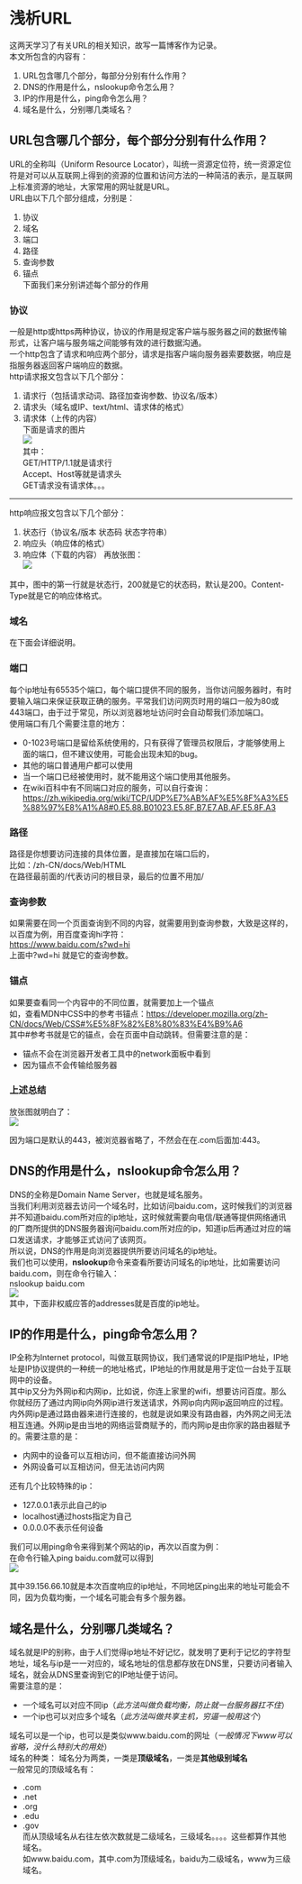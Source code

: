 # 浅析URL
这两天学习了有关URL的相关知识，故写一篇博客作为记录。  
本文所包含的内容有：  
1. URL包含哪几个部分，每部分分别有什么作用？
2. DNS的作用是什么，nslookup命令怎么用？
3. IP的作用是什么，ping命令怎么用？
4. 域名是什么，分别哪几类域名？
## URL包含哪几个部分，每个部分分别有什么作用？
URL的全称叫（Uniform Resource Locator），叫统一资源定位符，统一资源定位符是对可以从互联网上得到的资源的位置和访问方法的一种简洁的表示，是互联网上标准资源的地址，大家常用的网址就是URL。  
URL由以下几个部分组成，分别是：  
1. 协议
2. 域名
3. 端口
4. 路径
5. 查询参数
6. 锚点  
下面我们来分别讲述每个部分的作用
### 协议
一般是http或https两种协议，协议的作用是规定客户端与服务器之间的数据传输形式，让客户端与服务端之间能够有效的进行数据沟通。  
一个http包含了请求和响应两个部分，请求是指客户端向服务器索要数据，响应是指服务器返回客户端响应的数据。  
http请求报文包含以下几个部分：
1. 请求行（包括请求动词、路径加查询参数、协议名/版本）
2. 请求头（域名或IP、text/html、请求体的格式）
3. 请求体（上传的内容）  
下面是请求的图片  
![](./picture/qingqiu.png)  
其中：  
GET/HTTP/1.1就是请求行  
Accept、Host等就是请求头  
GET请求没有请求体。。。  
---
http响应报文包含以下几个部分：
1. 状态行（协议名/版本 状态码 状态字符串）
2. 响应头（响应体的格式）
3. 响应体（下载的内容）
再放张图：  
![](./picture/响应.png)  

其中，图中的第一行就是状态行，200就是它的状态码，默认是200。Content-Type就是它的响应体格式。
### 域名
在下面会详细说明。
### 端口
每个ip地址有65535个端口，每个端口提供不同的服务，当你访问服务器时，有时要输入端口来保证获取正确的服务。平常我们访问网页时用的端口一般为80或443端口，由于过于常见，所以浏览器地址访问时会自动帮我们添加端口。  
使用端口有几个需要注意的地方：  
* 0-1023号端口是留给系统使用的，只有获得了管理员权限后，才能够使用上面的端口，但不建议使用，可能会出现未知的bug。
* 其他的端口普通用户都可以使用
* 当一个端口已经被使用时，就不能用这个端口使用其他服务。
* 在wiki百科中有不同端口对应的服务，可以自行查询：https://zh.wikipedia.org/wiki/TCP/UDP%E7%AB%AF%E5%8F%A3%E5%88%97%E8%A1%A8#0.E5.88.B01023.E5.8F.B7.E7.AB.AF.E5.8F.A3
### 路径
路径是你想要访问连接的具体位置，是直接加在端口后的，  
比如：/zh-CN/docs/Web/HTML  
在路径最前面的/代表访问的根目录，最后的位置不用加/
### 查询参数
如果需要在同一个页面查询到不同的内容，就需要用到查询参数，大致是这样的，以百度为例，用百度查询hi字符：  
https://www.baidu.com/s?wd=hi  
上面中?wd=hi 就是它的查询参数。
### 锚点
如果要查看同一个内容中的不同位置，就需要加上一个锚点  
如，查看MDN中CSS中的参考书锚点：https://developer.mozilla.org/zh-CN/docs/Web/CSS#%E5%8F%82%E8%80%83%E4%B9%A6  
其中#参考书就是它的锚点，会在页面中自动跳转。但需要注意的是：  
* 锚点不会在浏览器开发者工具中的network面板中看到
* 因为锚点不会传输给服务器
### 上述总结
放张图就明白了：  
![](./picture/总结.png)  

因为端口是默认的443，被浏览器省略了，不然会在在.com后面加:443。
## DNS的作用是什么，nslookup命令怎么用？
DNS的全称是Domain Name Server，也就是域名服务。  
当我们利用浏览器去访问一个域名时，比如访问baidu.com，这时候我们的浏览器并不知道baidu.com所对应的ip地址，这时候就需要向电信/联通等提供网络通讯的厂商所提供的DNS服务器询问baidu.com所对应的ip，知道ip后再通过对应的端口发送请求，才能够正式访问了该网页。  
所以说，DNS的作用是向浏览器提供所要访问域名的ip地址。  
我们也可以使用，**nslookup**命令来查看所要访问域名的ip地址，比如需要访问baidu.com，则在命令行输入：  
nslookup baidu.com  
![](./picture/nslookup.png)  
其中，下面非权威应答的addresses就是百度的ip地址。  
## IP的作用是什么，ping命令怎么用？
IP全称为Internet protocol，叫做互联网协议，我们通常说的IP是指IP地址，IP地址是IP协议提供的一种统一的地址格式，IP地址的作用就是用于定位一台处于互联网中的设备。  
其中ip又分为外网ip和内网ip，比如说，你连上家里的wifi，想要访问百度。那么你就经历了通过内网ip向外网ip进行发送请求，外网ip向内网ip返回响应的过程。  
内外网ip是通过路由器来进行连接的，也就是说如果没有路由器，内外网之间无法相互连通。外网ip是由当地的网络运营商赋予的，而内网ip是由你家的路由器赋予的。需要注意的是：  
* 内网中的设备可以互相访问，但不能直接访问外网
* 外网设备可以互相访问，但无法访问内网  

还有几个比较特殊的ip：
* 127.0.0.1表示此自己的ip
* localhost通过hosts指定为自己
* 0.0.0.0不表示任何设备   

我们可以用ping命令来得到某个网站的ip，再次以百度为例：  
在命令行输入ping baidu.com就可以得到  
![](./picture/ping.png)  

其中39.156.66.10就是本次百度响应的ip地址，不同地区ping出来的地址可能会不同，因为负载均衡，一个域名可能会有多个服务器。
## 域名是什么，分别哪几类域名？
域名就是IP的别称，由于人们觉得ip地址不好记忆，就发明了更利于记忆的字符型地址，域名与ip是一一对应的，域名地址的信息都存放在DNS里，只要访问者输入域名，就会从DNS里查询到它的IP地址便于访问。  
需要注意的是：  
* 一个域名可以对应不同ip（*此方法叫做负载均衡，防止就一台服务器扛不住*）
* 一个ip也可以对应多个域名（*此方法叫做共享主机，穷逼一般用这个*）  

域名可以是一个ip，也可以是类似www.baidu.com的网址（*一般情况下www可以省略，没什么特别大的用处*）  
域名的种类：
域名分为两类，一类是**顶级域名**，一类是**其他级别域名**  
一般常见的顶级域名有：  
* .com
* .net
* .org
* .edu 
* .gov  
而从顶级域名从右往左依次数就是二级域名，三级域名。。。。这些都算作其他域名。  
如www.baidu.com，其中.com为顶级域名，baidu为二级域名，www为三级域名。

